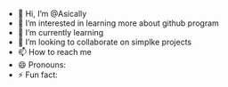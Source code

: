 - 👋 Hi, I’m @Asically
- 👀 I’m interested in learning more about github program 
- 🌱 I’m currently learning 
- 💞️ I’m looking to collaborate on simplke projects
- 📫 How to reach me 
- 😄 Pronouns: 
- ⚡ Fun fact: 

<!---
Asically/Asically is a ✨ special ✨ repository because its `README.md` (this file) appears on your GitHub profile.
You can click the Preview link to take a look at your changes.
--->
